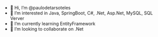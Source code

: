 - 👋 Hi, I’m @paulodetarsoteles
- 👀 I’m interested in Java, SpringBoot, C#, .Net, Asp.Net, MySQL, SQL Verver
- 🌱 I’m currently learning EntityFramework
- 💞️ I’m looking to collaborate on .Net

<!---
paulodetarsoteles/paulodetarsoteles is a ✨ special ✨ repository because its `README.md` (this file) appears on your GitHub profile.
You can click the Preview link to take a look at your changes.
--->
